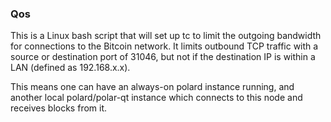 ### Qos ###

This is a Linux bash script that will set up tc to limit the outgoing bandwidth for connections to the Bitcoin network. It limits outbound TCP traffic with a source or destination port of 31046, but not if the destination IP is within a LAN (defined as 192.168.x.x).

This means one can have an always-on polard instance running, and another local polard/polar-qt instance which connects to this node and receives blocks from it.
